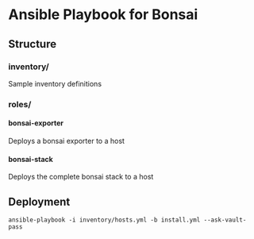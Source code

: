 # Ansible Playbook for Bonsai

## Structure
### inventory/
Sample inventory definitions

### roles/
#### bonsai-exporter
Deploys a bonsai exporter to a host

#### bonsai-stack
Deploys the complete bonsai stack to a host

## Deployment
`ansible-playbook -i inventory/hosts.yml -b install.yml --ask-vault-pass`
